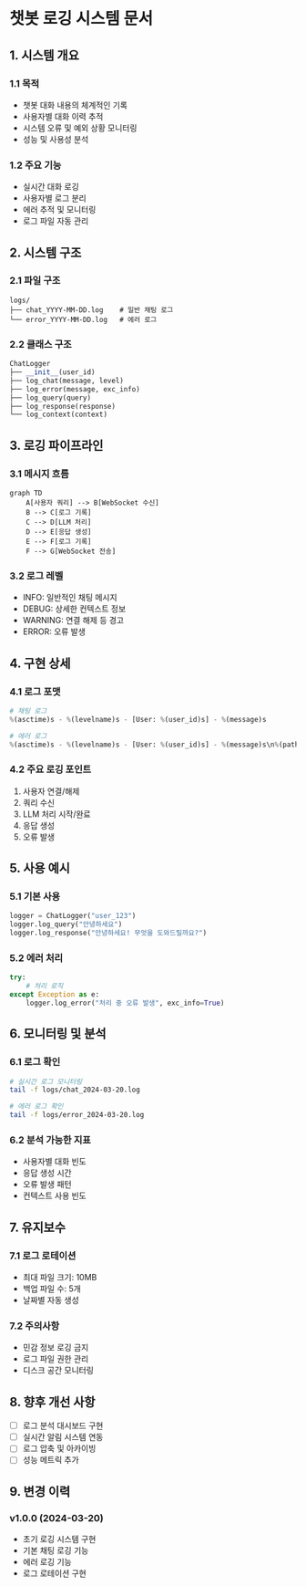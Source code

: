 # 챗봇 로깅 시스템 문서

## 1. 시스템 개요

### 1.1 목적

- 챗봇 대화 내용의 체계적인 기록
- 사용자별 대화 이력 추적
- 시스템 오류 및 예외 상황 모니터링
- 성능 및 사용성 분석

### 1.2 주요 기능

- 실시간 대화 로깅
- 사용자별 로그 분리
- 에러 추적 및 모니터링
- 로그 파일 자동 관리

## 2. 시스템 구조

### 2.1 파일 구조

```
logs/
├── chat_YYYY-MM-DD.log    # 일반 채팅 로그
└── error_YYYY-MM-DD.log   # 에러 로그
```

### 2.2 클래스 구조

```python
ChatLogger
├── __init__(user_id)
├── log_chat(message, level)
├── log_error(message, exc_info)
├── log_query(query)
├── log_response(response)
└── log_context(context)
```

## 3. 로깅 파이프라인

### 3.1 메시지 흐름

```mermaid
graph TD
    A[사용자 쿼리] --> B[WebSocket 수신]
    B --> C[로그 기록]
    C --> D[LLM 처리]
    D --> E[응답 생성]
    E --> F[로그 기록]
    F --> G[WebSocket 전송]
```

### 3.2 로그 레벨

- INFO: 일반적인 채팅 메시지
- DEBUG: 상세한 컨텍스트 정보
- WARNING: 연결 해제 등 경고
- ERROR: 오류 발생

## 4. 구현 상세

### 4.1 로그 포맷

```python
# 채팅 로그
%(asctime)s - %(levelname)s - [User: %(user_id)s] - %(message)s

# 에러 로그
%(asctime)s - %(levelname)s - [User: %(user_id)s] - %(message)s\n%(pathname)s:%(lineno)d
```

### 4.2 주요 로깅 포인트

1. 사용자 연결/해제
2. 쿼리 수신
3. LLM 처리 시작/완료
4. 응답 생성
5. 오류 발생

## 5. 사용 예시

### 5.1 기본 사용

```python
logger = ChatLogger("user_123")
logger.log_query("안녕하세요")
logger.log_response("안녕하세요! 무엇을 도와드릴까요?")
```

### 5.2 에러 처리

```python
try:
    # 처리 로직
except Exception as e:
    logger.log_error("처리 중 오류 발생", exc_info=True)
```

## 6. 모니터링 및 분석

### 6.1 로그 확인

```bash
# 실시간 로그 모니터링
tail -f logs/chat_2024-03-20.log

# 에러 로그 확인
tail -f logs/error_2024-03-20.log
```

### 6.2 분석 가능한 지표

- 사용자별 대화 빈도
- 응답 생성 시간
- 오류 발생 패턴
- 컨텍스트 사용 빈도

## 7. 유지보수

### 7.1 로그 로테이션

- 최대 파일 크기: 10MB
- 백업 파일 수: 5개
- 날짜별 자동 생성

### 7.2 주의사항

- 민감 정보 로깅 금지
- 로그 파일 권한 관리
- 디스크 공간 모니터링

## 8. 향후 개선 사항

- [ ] 로그 분석 대시보드 구현
- [ ] 실시간 알림 시스템 연동
- [ ] 로그 압축 및 아카이빙
- [ ] 성능 메트릭 추가

## 9. 변경 이력

### v1.0.0 (2024-03-20)

- 초기 로깅 시스템 구현
- 기본 채팅 로깅 기능
- 에러 로깅 기능
- 로그 로테이션 구현
